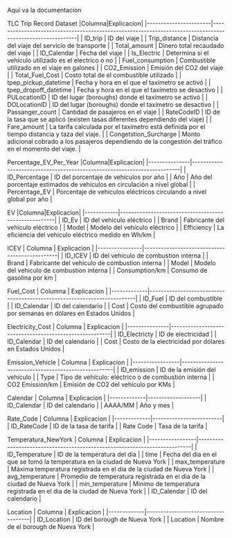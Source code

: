 Aqui va la documentacion

TLC Trip Record Dataset
|Columna|Explicacion|
|-----------------------|-----------------------------------------------------------------------------------------------------------|
| ID_trip               | ID del viaje                                                                                              |
| Trip_distance         | Distancia del viaje del servicio de transporte                                                            |
| Total_amount          | Dinero total recaudado del viaje                                                                          |
| ID_Calendar           | Fecha del viaje                                                                                           |
| Is_Electric           | Determina si el vehículo utilizado es el electrico o no                                                   |
| Fuel_consumption      | Combustible utilizado en el viaje en galones                                                              |
| CO2_Emission          | Emisión del CO2 del viaje                                                                                 |
| Total_Fuel_Cost       | Costo total de el combustible utilizado                                                                   |
| tpep_pickup_datetime  | Fecha y hora en el que el taxímetro se activó                                                             |
| tpep_dropoff_datetime | Fecha y hora en el que el taxímetro se desactivo                                                          |
| PULocationID          | ID del lugar (boroughs) donde el taxímetro se activó                                                      |
| DOLocationID          | ID del lugar (boroughs) donde el taxímetro se desactivo                                                   |
| Passanger_count       | Cantidad de pasajeros en el viaje                                                                         |
| RateCodeID            | ID de la tasa que se aplicó (existen tasas diferentes dependiendo del viaje)                              |
| Fare_amount           | La tarifa calculada por el taxímetro está definida por el tiempo distancia y taza del viaje.              |
| Congetstion_Surcharge | Monto adicional cobrado a los pasajeros dependiendo de la congestión del tráfico en el momento del viaje. |


Percentage_EV_Per_Year
|Columna|Explicacion|
|---------------|-------------------------------------------------------------------------|
| ID_Percentage | ID del porcentaje de vehículos por año                                  |
| Año           | Año del porcentaje estimados de vehículos en circulación a nivel global |
| Percentage_EV | Porcentaje de vehículos eléctricos circulando a nivel global por año    |

EV
|Columna|Explicacion|
|------------|------------------------------------------------------|
| ID_Ev      | ID del vehículo eléctrico                            |
| Brand      | Fabricante del vehículo eléctrico                    |
| Model      | Modelo del vehículo eléctrico                        |
| Efficiency | La eficiencia del vehículo eléctrico medido en Wh/km |


ICEV
| Columna        | Explicacion                                   |
|----------------|-----------------------------------------------|
| ID_ICEV        | ID del vehiculo de combustion interna         |
| Brand          | Fabricante del vehiculo de combustion interna |
| Model          | Modelo del vehiculo de combustion interna     |
| Consumption/km | Consumo de gasolina por km                    |

Fuel_Cost
| Columna     | Explicacion                                                             |
|-------------|-------------------------------------------------------------------------|
| ID_Fuel     | ID del combustible                                                      |
| ID_Calendar | ID del calendario                                                       |
| Cost        | Costo del combustible agrupado por semanas en dólares en Estados Unidos |

Electricity_Cost
| Columna       | Explicacion                                            |
|---------------|--------------------------------------------------------|
| ID_Electricty | ID de electricidad                                     |
| ID_Calendar   | ID del calendario                                      |
| Cost          | Costo de la electricidad por dólares en Estados Unidos |

Emission_Vehicle
| Columna         | Explicacion                                         |
|-----------------|-----------------------------------------------------|
| ID_emission     | ID de la emisión del vehículo                       |
| Type            | Tipo de vehículo: eléctrico o de combustión interna |
| CO2 Emission/km | Emisión de CO2 del vehículo por KMs                 |

Calendar
| Columna     | Explicacion       |
|-------------|-------------------|
| ID_Calendar | ID del calendario |
| AAAA/MM     | Año y mes         |

Rate_Code
| Columna     | Explicacion             |
|-------------|-------------------------|
| ID_RateCode | ID de la tasa de tarifa |
| Rate Code   | Tasa de la tarifa       |

Temperatura_NewYork
| Columna         | Explicacion                                                               |
|-----------------|---------------------------------------------------------------------------|
| ID_Temperature  | ID de la temperatura del dia                                              |
| time            | Fecha del dia en el que se tomó la temperatura en la ciudad de Nueva York |
| max_temperature | Máxima temperatura registrada en el dia de la ciudad de Nueva York        |
| avg_temperature | Promedio de temperatura registrada en el dia de la ciudad de Nueva York   |
| min_temperature | Minimo de temperatura registrada en el dia de la ciudad de Nueva York     |
| ID_Calendar     | ID del calendario                                                         |

Location
| Columna     | Explicacion                        |
|-------------|------------------------------------|
| ID_Location | ID del borough de Nueva York       |
| Location    | Nombre de el borough de Nueva York |


